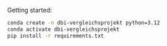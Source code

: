Getting started:

```bash
conda create -n dbi-vergleichsprojekt python=3.12
conda activate dbi-vergleichsprojekt
pip install -r requirements.txt
```
